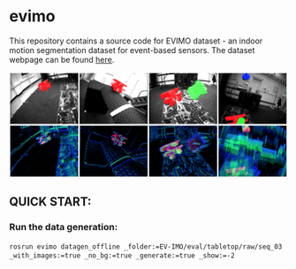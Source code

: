evimo
=============

This repository contains a source code for EVIMO dataset - an indoor motion segmentation dataset for event-based sensors. The dataset webpage can be found [here](https://better-flow.github.io/evimo/).

![EVIMO dataset](docs/img/dataset.png)


## QUICK START:
### Run the data generation:
```
rosrun evimo datagen_offline _folder:=EV-IMO/eval/tabletop/raw/seq_03 _with_images:=true _no_bg:=true _generate:=true _show:=-2
```
